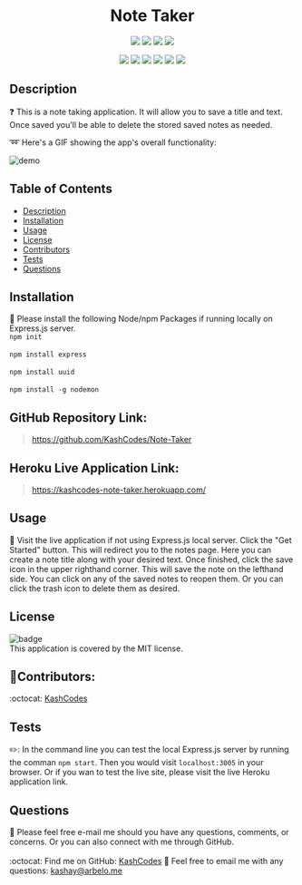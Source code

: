 <h1 align="center">Note Taker</h1>
  
  <p align="center">
    <img src="https://img.shields.io/github/repo-size/KashCodes/Note-Taker?style=plastic" />
    <img src="https://img.shields.io/github/languages/count/KashCodes/Note-Taker?style=plastic" />
    <img src="https://img.shields.io/github/languages/top/KashCodes/Note-Taker?style=plastic" />
    <img src="https://img.shields.io/github/last-commit/KashCodes/Note-Taker?style=plastic" />
  </p>

  <p align="center">
    <img src="https://img.shields.io/badge/Javascript-yellow" />
    <img src="https://img.shields.io/badge/jQuery-orange" />
    <img src="https://img.shields.io/badge/-Node.js-green" />
    <img src="https://img.shields.io/badge/%E2%86%91_Deploy_to-Heroku-7056bf.svg?style=flat" />
    <img src="https://img.shields.io/badge/-ScreenCastify-red" />
    <img src="https://img.shields.io/badge/-JSON-orange"" />
  </p>
  
  ## Description
  ❓ This is a note taking application. It will allow you to save a title and text. Once saved you'll be able to delete the stored saved notes as needed.

  :loop: Here's a GIF showing the app's overall functionality:

  ![demo](./src/demo.gif)

  ## Table of Contents
  - [Description](#description)
  - [Installation](#installation)
  - [Usage](#usage)
  - [License](#license)
  - [Contributors](#contributors)
  - [Tests](#tests)
  - [Questions](#questions)

  ## Installation
  🚨 Please install the following Node/npm Packages if running locally on Express.js server. 
  <br /> `npm init`<br />  <br />`npm install express`<br /> <br />`npm install uuid`<br /> <br />`npm install -g nodemon`

  ## GitHub Repository Link: 
  > https://github.com/KashCodes/Note-Taker


  ## Heroku Live Application  Link: 
  > https://kashcodes-note-taker.herokuapp.com/


  ## Usage
  🚀 Visit the live application if not using Express.js local server. Click the "Get Started" button. This will redirect you to the notes page. Here you can create a note title along with your desired text. Once finished, click the save icon in the upper righthand corner. This will save the note on the lefthand side. You can click on any of the saved notes to reopen them. Or you can click the trash icon to delete them as desired.  

  ## License
  ![badge](https://img.shields.io/badge/license-MIT-success)
  <br />
  This application is covered by the MIT license.


  ## 👥Contributors:
  :octocat: [KashCodes](https://github.com/KashCodes)
  

  ## Tests
  ✏️: In the command line you can test the local Express.js server by running the comman `npm start`. Then you would visit `localhost:3005` in your browser. Or if you wan to test the live site, please visit the live Heroku application link. 


  ## Questions
  🔧 Please feel free e-mail me should you have any questions, comments, or concerns.  Or you can also connect with me through GitHub.<br />
    <br />
  :octocat: Find me on GitHub: [KashCodes](https://github.com/KashCodes)
  📜 Feel free to email me with any questions: kashay@arbelo.me<br /><br />
    
    

    
  